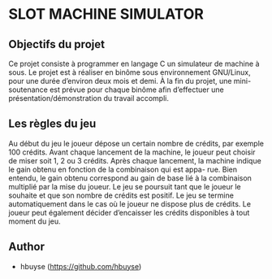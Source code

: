 SLOT MACHINE SIMULATOR
======================

Objectifs du projet
-------------------
Ce projet consiste à programmer en langage C un simulateur de machine à sous.
Le projet est à réaliser en binôme sous environnement GNU/Linux, pour une durée d’environ deux mois et demi.
À la fin du projet, une mini-soutenance est prévue pour chaque binôme afin d’effectuer une présentation/démonstration du
travail accompli.


Les règles du jeu
-----------------
Au début du jeu le joueur dépose un certain nombre de crédits, par exemple 100 crédits.
Avant chaque lancement de la machine, le joueur peut choisir de miser soit 1, 2 ou 3 crédits.
Après chaque lancement, la machine indique le gain obtenu en fonction de la combinaison qui est appa- rue.
Bien entendu, le gain obtenu correspond au gain de base lié à la combinaison multiplié par la mise du joueur.
Le jeu se poursuit tant que le joueur le souhaite et que son nombre de crédits est positif.
Le jeu se termine automatiquement dans le cas où le joueur ne dispose plus de crédits.
Le joueur peut également décider d’encaisser les crédits disponibles à tout moment du jeu.


Author
------

* hbuyse (https://github.com/hbuyse)